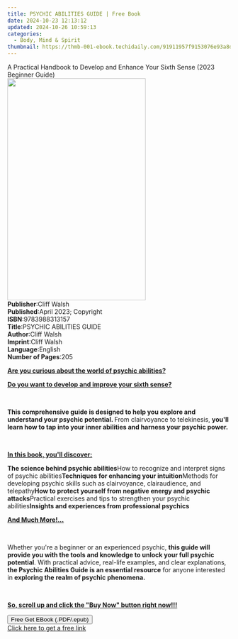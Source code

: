 ```yaml
---
title: PSYCHIC ABILITIES GUIDE | Free Book
date: 2024-10-23 12:13:12
updated: 2024-10-26 10:59:13
categories:
  - Body, Mind & Spirit
thumbnail: https://thmb-001-ebook.techidaily.com/91911957f9153076e93a8da99bb49ab0d456d7c409ab4c5d215ff30276b4db28.jpg
---
```

<main id="book-container">
  <div class="flex flex-col">
    <div class="book-brief flex-1 py-6 px-4 sm:p-6 md:py-10 md:px-8">
      <!-- brief-->
      <div class="book-brief-main">
        A Practical Handbook to Develop and Enhance Your Sixth Sense (2023
        Beginner Guide)
      </div>
    </div>
    <div
      class="book-meta-info flex-1 grid gap-4 col-start-1 col-end-3 row-start-1 sm:mb-6 sm:grid-cols-4 lg:gap-6 lg:col-start-2 lg:row-end-6 lg:row-span-6 lg:mb-0"
    >
      <div
        class="book-meta-info-left place-content-center mt-4 p-4 text-sm leading-6 col-start-2 col-span-2 dark:text-slate-400"
      >
        <img
          class="w-full h-500 object-cover rounded-lg sm:h-255 sm:col-span-2 lg:col-span-full"
          src="https://img-001-ebook.techidaily.com/0063464c0b01d5ae1fb0de27cade5a8b723100cbbc95b8fa334201852fa75aad.jpg"
          alt=""
          width="312"
          height="500"
        />
      </div>
      <div
        class="book-meta-info-right mt-2 col-start-1 row-start-2 col-span-3 self-center"
      >
        <!-- meta data  -->
        <div class="flex flex-col px-4 md:px-8">
          <div class="flex-1">
            <strong>Publisher</strong>:<span class="px-2">Cliff Walsh</span>
          </div>
          <div class="flex-1">
            <strong>Published</strong>:<span class="px-2"
              >April 2023; Copyright</span
            >
          </div>
          <div class="flex-1">
            <strong>ISBN</strong>:<span class="px-2">9783988313157</span>
          </div>
          <div class="flex-1">
            <strong>Title</strong>:<span class="px-2"
              >PSYCHIC ABILITIES GUIDE</span
            >
          </div>
          <div class="flex-1">
            <strong>Author</strong>:<span class="px-2">Cliff Walsh</span>
          </div>
          <div class="flex-1">
            <strong>Imprint</strong>:<span class="px-2">Cliff Walsh</span>
          </div>
          <div class="flex-1">
            <strong>Language</strong>:<span class="px-2">English</span>
          </div>
          <div class="flex-1">
            <strong>Number of Pages</strong>:<span class="px-2">205</span>
          </div>
        </div>
      </div>
    </div>
    <div class="book-description flex-1 py-6 px-4 sm:p-6 md:py-10 md:px-8">
      <div class="book-description-main">
        <div accordion-content="" id="description">
          <p>
            <strong
              ><u
                >Are you curious about the world of psychic abilities?
              </u></strong
            >
          </p>
          <p>
            <strong
              ><u
                >Do you want to develop and improve your sixth sense?
              </u></strong
            >
          </p>
          <p><br /></p>
          <p>
            <strong
              >This comprehensive guide is designed to help you explore and
              understand your psychic potential. </strong
            >From clairvoyance to telekinesis,
            <strong
              >you'll learn how to tap into your inner abilities and harness
              your psychic power.</strong
            >
          </p>
          <p><br /></p>
          <p>
            <strong><u>In this book, you'll discover:</u></strong>
          </p>
          <strong>The science behind psychic abilities</strong>How to recognize
          and interpret signs of psychic abilities<strong
            >Techniques for enhancing your intuition</strong
          >Methods for developing psychic skills such as clairvoyance,
          clairaudience, and telepathy<strong
            >How to protect yourself from negative energy and psychic
            attacks</strong
          >Practical exercises and tips to strengthen your psychic
          abilities<strong
            >Insights and experiences from professional psychics</strong
          >
          <p>
            <strong><u>And Much More!...</u></strong>
          </p>
          <p><br /></p>
          <p>
            Whether you're a beginner or an experienced psychic,
            <strong
              >this guide will provide you with the tools and knowledge to
              unlock your full psychic potential</strong
            >. With practical advice, real-life examples, and clear
            explanations,
            <strong
              >the Psychic Abilities Guide is an essential resource</strong
            >
            for anyone interested in
            <strong>exploring the realm of psychic phenomena.</strong>
          </p>
          <p><strong>&nbsp;</strong></p>
          <p>
            <strong
              ><u
                >So, scroll up and click the "Buy Now" button right now!!!</u
              ></strong
            >
          </p>
        </div>
        <div class="accordion-fader"></div>
      </div>
    </div>
    <div class="book-excerpts flex-1 py-6 px-4 sm:p-6 md:py-10 md:px-8"></div>
    <div
      class="book-about-author flex-1 py-6 px-4 sm:p-6 md:py-10 md:px-8"
    ></div>
    <div class="book-free-get flex-1 py-6 px-4 sm:p-6 md:py-10 md:px-8">
      <button
        id="btn-free-get"
        class="bg-blue-500 hover:bg-blue-700 text-white font-bold py-2 px-4 rounded"
      >
        Free Get EBook (.PDF/.epub)
      </button>
      <div id="countdown-display" class="px-2 text-lg mt-2"></div>
      <a
        id="free-link"
        class="hidden bg-blue-500 hover:bg-blue-700 text-white font-bold py-2 px-4 rounded"
        href="https://www.ebooks.com/en-us/book/210834550/psychic-abilities-guide/cliff-walsh/"
        target="_blank"
        >Click here to get a free link</a
      >
    </div>
    <script>
      let countdownTime = 0;
      let countdownInterval = null;
      document
        .getElementById('btn-free-get')
        .addEventListener('click', startCountdown);
      function startCountdown() {
        countdownTime = new Date().getTime() + 60000 * 3;
        countdownInterval = setInterval(updateCountdown, 1000);
        document.getElementById('btn-free-get').disabled = true;
        document
          .getElementById('btn-free-get')
          .classList.add('bg-gray-500', 'cursor-not-allowed');
      }
      function updateCountdown() {
        let currentTime = new Date().getTime();
        let timeLeft = countdownTime - currentTime;
        let secondsLeft = Math.floor(timeLeft / 1000);
        document.getElementById('countdown-display').innerHTML =
          `Remaining time: ${secondsLeft} seconds.`;
        if (secondsLeft <= 0) {
          clearInterval(countdownInterval);
          document.getElementById('btn-free-get').classList.add('hidden');
          document.getElementById('free-link').classList.remove('hidden');
          document.getElementById('countdown-display').innerHTML = '';
        }
      }
    </script>
  </div>
</main>

